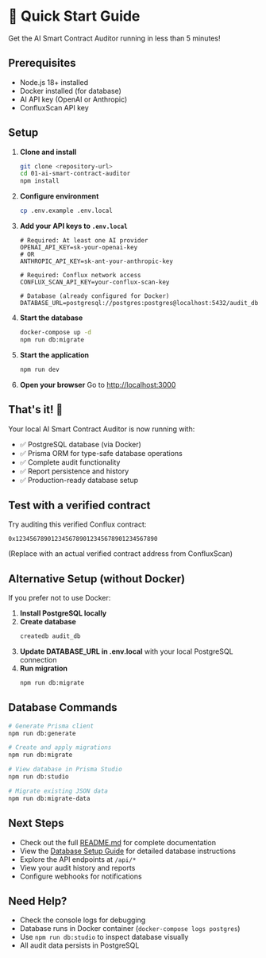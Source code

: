 # 🚀 Quick Start Guide

Get the AI Smart Contract Auditor running in less than 5 minutes!

## Prerequisites

- Node.js 18+ installed
- Docker installed (for database)
- AI API key (OpenAI or Anthropic)
- ConfluxScan API key

## Setup

1. **Clone and install**
   ```bash
   git clone <repository-url>
   cd 01-ai-smart-contract-auditor
   npm install
   ```

2. **Configure environment**
   ```bash
   cp .env.example .env.local
   ```

3. **Add your API keys to `.env.local`**
   ```env
   # Required: At least one AI provider
   OPENAI_API_KEY=sk-your-openai-key
   # OR
   ANTHROPIC_API_KEY=sk-ant-your-anthropic-key
   
   # Required: Conflux network access
   CONFLUX_SCAN_API_KEY=your-conflux-scan-key
   
   # Database (already configured for Docker)
   DATABASE_URL=postgresql://postgres:postgres@localhost:5432/audit_db
   ```

4. **Start the database**
   ```bash
   docker-compose up -d
   npm run db:migrate
   ```

5. **Start the application**
   ```bash
   npm run dev
   ```

6. **Open your browser**
   Go to [http://localhost:3000](http://localhost:3000)

## That's it! 🎉

Your local AI Smart Contract Auditor is now running with:
- ✅ PostgreSQL database (via Docker)
- ✅ Prisma ORM for type-safe database operations
- ✅ Complete audit functionality
- ✅ Report persistence and history
- ✅ Production-ready database setup

## Test with a verified contract

Try auditing this verified Conflux contract:
```
0x1234567890123456789012345678901234567890
```

(Replace with an actual verified contract address from ConfluxScan)

## Alternative Setup (without Docker)

If you prefer not to use Docker:

1. **Install PostgreSQL locally**
2. **Create database**
   ```bash
   createdb audit_db
   ```
3. **Update DATABASE_URL in .env.local** with your local PostgreSQL connection
4. **Run migration**
   ```bash
   npm run db:migrate
   ```

## Database Commands

```bash
# Generate Prisma client
npm run db:generate

# Create and apply migrations
npm run db:migrate

# View database in Prisma Studio
npm run db:studio

# Migrate existing JSON data
npm run db:migrate-data
```

## Next Steps

- Check out the full [README.md](README.md) for complete documentation
- View the [Database Setup Guide](scripts/setup-db.md) for detailed database instructions
- Explore the API endpoints at `/api/*`
- View your audit history and reports
- Configure webhooks for notifications

## Need Help?

- Check the console logs for debugging
- Database runs in Docker container (`docker-compose logs postgres`)
- Use `npm run db:studio` to inspect database visually
- All audit data persists in PostgreSQL